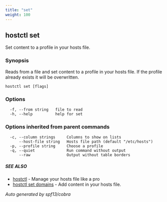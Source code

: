 ```yaml
---
title: "set"
weight: 100
---
```


## hostctl set

Set content to a profile in your hosts file.

### Synopsis


Reads from a file and set content to a profile in your hosts file.
If the profile already exists it will be overwritten.


```
hostctl set [flags]
```

### Options

```
  -f, --from string   file to read
  -h, --help          help for set
```

### Options inherited from parent commands

```
  -c, --column strings     Columns to show on lists
      --host-file string   Hosts file path (default "/etc/hosts")
  -p, --profile string     Choose a profile
  -q, --quiet              Run command without output
      --raw                Output without table borders
```

##### SEE ALSO

* [hostctl](/docs/cli-usage/hostctl)	 - Manage your hosts file like a pro
* [hostctl set domains](/docs/cli-usage/set_domains)	 - Add content in your hosts file.

*Auto generated by spf13/cobra*
